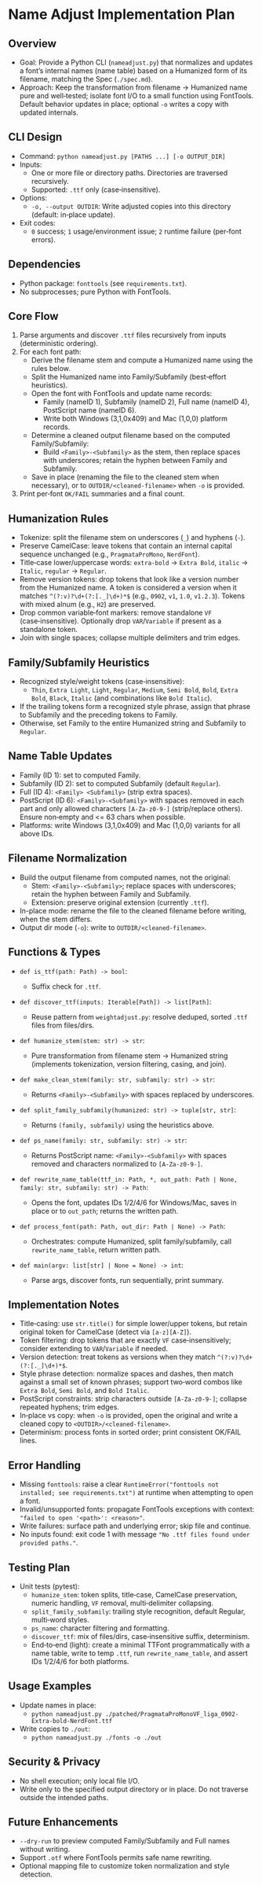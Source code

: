 Name Adjust Implementation Plan
================================

Overview
--------
- Goal: Provide a Python CLI (`nameadjust.py`) that normalizes and updates a font’s internal names (name table) based on a Humanized form of its filename, matching the Spec (`./spec.md`).
- Approach: Keep the transformation from filename → Humanized name pure and well‑tested; isolate font I/O to a small function using FontTools. Default behavior updates in place; optional `-o` writes a copy with updated internals.

CLI Design
----------
- Command: `python nameadjust.py [PATHS ...] [-o OUTPUT_DIR]`
- Inputs:
  - One or more file or directory paths. Directories are traversed recursively.
  - Supported: `.ttf` only (case‑insensitive).
- Options:
  - `-o, --output OUTDIR`: Write adjusted copies into this directory (default: in‑place update).
- Exit codes:
  - `0` success; `1` usage/environment issue; `2` runtime failure (per‑font errors).

Dependencies
------------
- Python package: `fonttools` (see `requirements.txt`).
- No subprocesses; pure Python with FontTools.

Core Flow
---------
1. Parse arguments and discover `.ttf` files recursively from inputs (deterministic ordering).
2. For each font path:
   - Derive the filename stem and compute a Humanized name using the rules below.
   - Split the Humanized name into Family/Subfamily (best‑effort heuristics).
   - Open the font with FontTools and update name records:
     - Family (nameID 1), Subfamily (nameID 2), Full name (nameID 4), PostScript name (nameID 6).
     - Write both Windows (3,1,0x409) and Mac (1,0,0) platform records.
   - Determine a cleaned output filename based on the computed Family/Subfamily:
     - Build `<Family>-<Subfamily>` as the stem, then replace spaces with underscores; retain the hyphen between Family and Subfamily.
   - Save in place (renaming the file to the cleaned stem when necessary), or to `OUTDIR/<cleaned-filename>` when `-o` is provided.
3. Print per‑font `OK/FAIL` summaries and a final count.

Humanization Rules
------------------
- Tokenize: split the filename stem on underscores (`_`) and hyphens (`-`).
- Preserve CamelCase: leave tokens that contain an internal capital sequence unchanged (e.g., `PragmataProMono`, `NerdFont`).
- Title‑case lower/uppercase words: `extra-bold` → `Extra Bold`, `italic` → `Italic`, `regular` → `Regular`.
- Remove version tokens: drop tokens that look like a version number from the Humanized name. A token is considered a version when it matches `^(?:v)?\d+(?:[._]\d+)*$` (e.g., `0902`, `v1`, `1.0`, `v1.2.3`). Tokens with mixed alnum (e.g., `H2`) are preserved.
- Drop common variable‑font markers: remove standalone `VF` (case‑insensitive). Optionally drop `VAR`/`Variable` if present as a standalone token.
- Join with single spaces; collapse multiple delimiters and trim edges.

Family/Subfamily Heuristics
---------------------------
- Recognized style/weight tokens (case‑insensitive):
  - `Thin`, `Extra Light`, `Light`, `Regular`, `Medium`, `Semi Bold`, `Bold`, `Extra Bold`, `Black`, `Italic` (and combinations like `Bold Italic`).
- If the trailing tokens form a recognized style phrase, assign that phrase to Subfamily and the preceding tokens to Family.
- Otherwise, set Family to the entire Humanized string and Subfamily to `Regular`.

Name Table Updates
------------------
- Family (ID 1): set to computed Family.
- Subfamily (ID 2): set to computed Subfamily (default `Regular`).
- Full (ID 4): `<Family> <Subfamily>` (strip extra spaces).
- PostScript (ID 6): `<Family>-<Subfamily>` with spaces removed in each part and only allowed characters `[A-Za-z0-9-]` (strip/replace others). Ensure non‑empty and <= 63 chars when possible.
- Platforms: write Windows (3,1,0x409) and Mac (1,0,0) variants for all above IDs.

Filename Normalization
----------------------
- Build the output filename from computed names, not the original:
  - Stem: `<Family>-<Subfamily>`; replace spaces with underscores; retain the hyphen between Family and Subfamily.
  - Extension: preserve original extension (currently `.ttf`).
- In-place mode: rename the file to the cleaned filename before writing, when the stem differs.
- Output dir mode (`-o`): write to `OUTDIR/<cleaned-filename>`.

Functions & Types
-----------------
- `def is_ttf(path: Path) -> bool`:
  - Suffix check for `.ttf`.

- `def discover_ttf(inputs: Iterable[Path]) -> list[Path]`:
  - Reuse pattern from `weightadjust.py`: resolve deduped, sorted `.ttf` files from files/dirs.

- `def humanize_stem(stem: str) -> str`:
  - Pure transformation from filename stem → Humanized string (implements tokenization, version filtering, casing, and join).

- `def make_clean_stem(family: str, subfamily: str) -> str`:
  - Returns `<Family>-<Subfamily>` with spaces replaced by underscores.

- `def split_family_subfamily(humanized: str) -> tuple[str, str]`:
  - Returns `(family, subfamily)` using the heuristics above.

- `def ps_name(family: str, subfamily: str) -> str`:
  - Returns PostScript name: `<Family>-<Subfamily>` with spaces removed and characters normalized to `[A-Za-z0-9-]`.

- `def rewrite_name_table(ttf_in: Path, *, out_path: Path | None, family: str, subfamily: str) -> Path`:
  - Opens the font, updates IDs 1/2/4/6 for Windows/Mac, saves in place or to `out_path`; returns the written path.

- `def process_font(path: Path, out_dir: Path | None) -> Path`:
  - Orchestrates: compute Humanized, split family/subfamily, call `rewrite_name_table`, return written path.

- `def main(argv: list[str] | None = None) -> int`:
  - Parse args, discover fonts, run sequentially, print summary.

Implementation Notes
--------------------
- Title‑casing: use `str.title()` for simple lower/upper tokens, but retain original token for CamelCase (detect via `[a-z][A-Z]`).
- Token filtering: drop tokens that are exactly `VF` case‑insensitively; consider extending to `VAR`/`Variable` if needed.
- Version detection: treat tokens as versions when they match `^(?:v)?\d+(?:[._]\d+)*$`.
- Style phrase detection: normalize spaces and dashes, then match against a small set of known phrases; support two‑word combos like `Extra Bold`, `Semi Bold`, and `Bold Italic`.
- PostScript constraints: strip characters outside `[A-Za-z0-9-]`; collapse repeated hyphens; trim edges.
- In‑place vs copy: when `-o` is provided, open the original and write a cleaned copy to `<OUTDIR>/<cleaned-filename>`.
- Determinism: process fonts in sorted order; print consistent OK/FAIL lines.

Error Handling
--------------
- Missing `fonttools`: raise a clear `RuntimeError("fonttools not installed; see requirements.txt")` at runtime when attempting to open a font.
- Invalid/unsupported fonts: propagate FontTools exceptions with context: `"failed to open '<path>': <reason>"`.
- Write failures: surface path and underlying error; skip file and continue.
- No inputs found: exit code 1 with message `"No .ttf files found under provided paths."`.

Testing Plan
------------
- Unit tests (pytest):
  - `humanize_stem`: token splits, title‑case, CamelCase preservation, numeric handling, `VF` removal, multi‑delimiter collapsing.
  - `split_family_subfamily`: trailing style recognition, default Regular, multi‑word styles.
  - `ps_name`: character filtering and formatting.
  - `discover_ttf`: mix of files/dirs, case‑insensitive suffix, determinism.
  - End‑to‑end (light): create a minimal TTFont programmatically with a name table, write to temp `.ttf`, run `rewrite_name_table`, and assert IDs 1/2/4/6 for both platforms.

Usage Examples
--------------
- Update names in place:
  - `python nameadjust.py ./patched/PragmataProMonoVF_liga_0902-Extra-bold-NerdFont.ttf`
- Write copies to `./out`:
  - `python nameadjust.py ./fonts -o ./out`

Security & Privacy
------------------
- No shell execution; only local file I/O.
- Write only to the specified output directory or in place. Do not traverse outside the intended paths.

Future Enhancements
-------------------
- `--dry-run` to preview computed Family/Subfamily and Full names without writing.
- Support `.otf` where FontTools permits safe name rewriting.
- Optional mapping file to customize token normalization and style detection.
